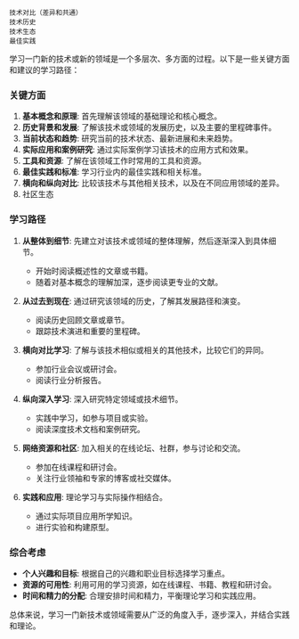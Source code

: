 





```
技术对比（差异和共通）
技术历史
技术生态
最佳实践
```



学习一门新的技术或新的领域是一个多层次、多方面的过程。以下是一些关键方面和建议的学习路径：

### 关键方面
1. **基本概念和原理**: 首先理解该领域的基础理论和核心概念。
2. **历史背景和发展**: 了解该技术或领域的发展历史，以及主要的里程碑事件。
3. **当前状态和趋势**: 研究当前的技术状态、最新进展和未来趋势。
4. **实际应用和案例研究**: 通过实际案例学习该技术的应用方式和效果。
5. **工具和资源**: 了解在该领域工作时常用的工具和资源。
6. **最佳实践和标准**: 学习行业内的最佳实践和相关标准。
7. **横向和纵向对比**: 比较该技术与其他相关技术，以及在不同应用领域的差异。
8. 社区生态

### 学习路径
1. **从整体到细节**: 先建立对该技术或领域的整体理解，然后逐渐深入到具体细节。
   - 开始时阅读概述性的文章或书籍。
   - 随着对基本概念的理解加深，逐步阅读更专业的文献。

2. **从过去到现在**: 通过研究该领域的历史，了解其发展路径和演变。
   - 阅读历史回顾文章或章节。
   - 跟踪技术演进和重要的里程碑。

3. **横向对比学习**: 了解与该技术相似或相关的其他技术，比较它们的异同。
   - 参加行业会议或研讨会。
   - 阅读行业分析报告。

4. **纵向深入学习**: 深入研究特定领域或技术细节。
   - 实践中学习，如参与项目或实验。
   - 阅读深度技术文档和案例研究。

5. **网络资源和社区**: 加入相关的在线论坛、社群，参与讨论和交流。
   - 参加在线课程和研讨会。
   - 关注行业领袖和专家的博客或社交媒体。

6. **实践和应用**: 理论学习与实际操作相结合。
   - 通过实际项目应用所学知识。
   - 进行实验和构建原型。

### 综合考虑
- **个人兴趣和目标**: 根据自己的兴趣和职业目标选择学习重点。
- **资源的可用性**: 利用可用的学习资源，如在线课程、书籍、教程和研讨会。
- **时间和精力的分配**: 合理安排时间和精力，平衡理论学习和实践应用。

总体来说，学习一门新技术或领域需要从广泛的角度入手，逐步深入，并结合实践和理论。